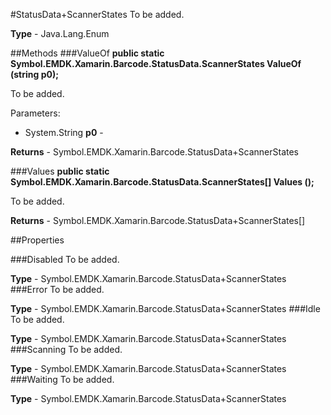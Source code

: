 #StatusData+ScannerStates
To be added.

**Type** - Java.Lang.Enum

##Methods
###ValueOf
**public static Symbol.EMDK.Xamarin.Barcode.StatusData.ScannerStates ValueOf (string p0);**

To be added.

Parameters: 

* System.String **p0** - 

**Returns** - Symbol.EMDK.Xamarin.Barcode.StatusData+ScannerStates

###Values
**public static Symbol.EMDK.Xamarin.Barcode.StatusData.ScannerStates[] Values ();**

To be added.


**Returns** - Symbol.EMDK.Xamarin.Barcode.StatusData+ScannerStates[]

##Properties

###Disabled
To be added.

**Type** - Symbol.EMDK.Xamarin.Barcode.StatusData+ScannerStates
###Error
To be added.

**Type** - Symbol.EMDK.Xamarin.Barcode.StatusData+ScannerStates
###Idle
To be added.

**Type** - Symbol.EMDK.Xamarin.Barcode.StatusData+ScannerStates
###Scanning
To be added.

**Type** - Symbol.EMDK.Xamarin.Barcode.StatusData+ScannerStates
###Waiting
To be added.

**Type** - Symbol.EMDK.Xamarin.Barcode.StatusData+ScannerStates



